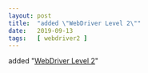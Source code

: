 ```yaml
---
layout: post
title:  "added \"WebDriver Level 2\""
date:   2019-09-13
tags:   [ webdriver2 ]
---
```


added "[WebDriver Level 2](/spec/webdriver2)"

